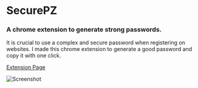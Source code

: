 # SecurePZ
### A chrome extension to generate strong passwords.

It is crucial to use a complex and secure password when registering on websites. I made this chrome extension to generate a good password and copy it with one click.

[Extension Page](https://chrome.google.com/webstore/detail/securepz/jhokljjeehadmeidjeoaopjfliimadmm?hl=en&authuser=0)

![Screenshot](https://lh3.googleusercontent.com/V7f3EShwr696MpfY5rdb-1W_VXDsK68rP7jMj5MZdINfZY6j_o1cG3Wng7etxaAvuGSFLK9NIZDMLEDJoyKaBpmW=w640-h400-e365-rj-sc0x00ffffff)
